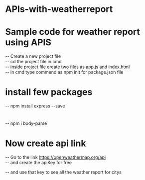 # APIs-with-weatherreport
# Sample code for weather report using APIS
-- Create a new project file <br>
-- cd the project file in cmd<br>
-- inside project file create two files as app.js and index.html<br>
-- in cmd type commend as npm init for package.json file <br>
# install few packages
-- npm install express --save
#
-- npm i body-parse

# Now create api link
-- Go to the link https://openweathermap.org/api
<br>
-- and create the apiKey for free<br>

--  and use that key to see all the weather report for citys

